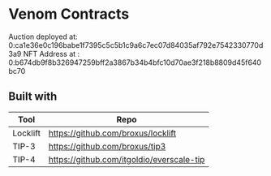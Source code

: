 # Venom Contracts

Auction deployed at: 0:ca1e36e0c196babe1f7395c5c5b1c9a6c7ec07d84035af792e7542330770d3a9
NFT Address at : 0:b674db9f8b326947259bff2a3867b34b4bfc10d70ae3f218b8809d45f640bc70
## Built with

| Tool | Repo |
| ------ | ------ |
| Locklift | https://github.com/broxus/locklift |
| TIP-3 | https://github.com/broxus/tip3 |
| TIP-4 | https://github.com/itgoldio/everscale-tip |
